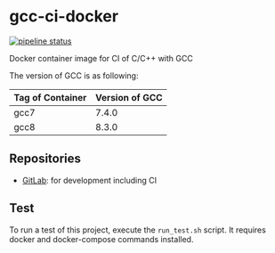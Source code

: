 # gcc-ci-docker

[![pipeline status](https://gitlab.com/musicscience37_ci/gcc-ci-docker/badges/develop/pipeline.svg)](https://gitlab.com/musicscience37_ci/gcc-ci-docker/commits/develop)

Docker container image for CI of C/C++ with GCC

The version of GCC is as following:

| Tag of Container | Version of GCC |
| :--------------- | :------------- |
| gcc7             | 7.4.0          |
| gcc8             | 8.3.0          |

## Repositories

- [GitLab](https://gitlab.com/musicscience37_ci/gcc-ci-docker):
  for development including CI

## Test

To run a test of this project, execute the `run_test.sh` script.
It requires docker and docker-compose commands installed.
